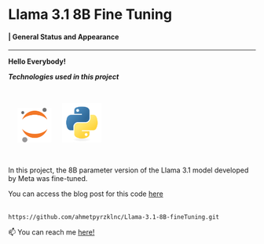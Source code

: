 # Llama 3.1 8B Fine Tuning

 #### | General Status and Appearance
 ---

**Hello Everybody!**

***Technologies used in this project***

<br>

<p align="left">
    &emsp; 
      <img alt="Jupyter" width = 70; src="https://raw.githubusercontent.com/devicons/devicon/6910f0503efdd315c8f9b858234310c06e04d9c0/icons/jupyter/jupyter-original.svg">
    </a>
    &emsp; 
      <img alt="python" width = 80;  src="https://raw.githubusercontent.com/devicons/devicon/6910f0503efdd315c8f9b858234310c06e04d9c0/icons/python/python-original.svg">
    </a>
    &emsp;
    </a>
</p>

<br>

In this project, the 8B parameter version of the Llama 3.1 model developed by Meta was fine-tuned.
<br>


You can access the blog post for this code [here](https://medium.com/@ahmtklnc.software/llama-3-1-8byi-fine-tune-etmek-ad%C4%B1m-ad%C4%B1m-k%C4%B1lavuz-3fdc532e5fef)

```git

https://github.com/ahmetpyrzklnc/Llama-3.1-8B-fineTuning.git

````

:mailbox: You can reach me [here!](https://ahmetpyrzklnc.github.io/index.html)

